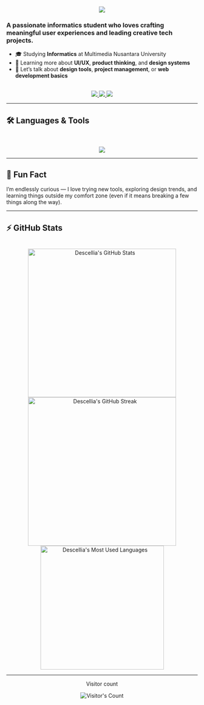 <h1 align="center">
  <img src="https://readme-typing-svg.herokuapp.com/?font=Inter&size=45&center=true&vCenter=true&width=500&height=70&color=F472B6&duration=4000&lines=Hi+there!+👋;+I'm+Descellia;+Welcome+to+my+GitHub+space!" />
</h1>

### A passionate informatics student who loves crafting meaningful user experiences and leading creative tech projects.

- 🎓 Studying **Informatics** at Multimedia Nusantara University  
- 🌱 Learning more about **UI/UX**, **product thinking**, and **design systems**
- 💬 Let’s talk about **design tools**, **project management**, or **web development basics**

<br>

<div align="center">
  <a href="mailto:descelliiaa@gmail.com">
    <img src="https://img.shields.io/badge/Gmail-333333?style=for-the-badge&logo=gmail&logoColor=red" />
  </a>
  <a href="https://www.linkedin.com/in/descellia12" target="_blank">
    <img src="https://img.shields.io/badge/LinkedIn-0077B5?style=for-the-badge&logo=linkedin&logoColor=white" />
  </a>
  <a href="https://instagram.com/descellia" target="_blank">
    <img src="https://img.shields.io/badge/Instagram-E4405F?style=for-the-badge&logo=instagram&logoColor=white" />
  </a>
</div>

---

## 🛠️ Languages & Tools

<br>

<p align="center">
  <img src="https://skillicons.dev/icons?i=html,css,js,c,php,python,java,figma,vscode,git" />
</p>

---

## 🌈 Fun Fact

I’m endlessly curious — I love trying new tools, exploring design trends, and learning things outside my comfort zone (even if it means breaking a few things along the way).

---

## ⚡️ GitHub Stats

<br>

<div align="center">
  <img width="390" src="https://github-readme-stats.vercel.app/api?username=descellia&theme=transparent&count_private=true&show_icons=true&rank_icon=github&locale=en" alt="Descellia's GitHub Stats" />
  <img width="390" src="https://github-readme-streak-stats.herokuapp.com/?user=descellia&theme=transparent&count_private=true&border_radius=10&locale=en" alt="Descellia's GitHub Streak" />
  <img width="325" src="https://github-readme-stats.vercel.app/api/top-langs?username=descellia&theme=transparent&layout=donut&langs_count=8&border_radius=10&show_icons=true&locale=en" alt="Descellia's Most Used Languages" />
</div>

---

<div align="center"> 
  <p>Visitor count</p>
  <img src="https://profile-counter.glitch.me/descellia/count.svg" alt="Visitor's Count" />
</div>
